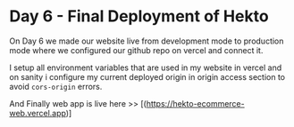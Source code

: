 # Day 6 - Final Deployment of Hekto
On Day 6 we made our website live from development mode to production mode where we configured our github repo on vercel and connect it.

I setup all environment variables that are used in my website in vercel and on sanity i configure my current deployed origin in origin access section to avoid `cors-origin` errors.

And Finally web app is live here >> [(https://hekto-ecommerce-web.vercel.app)]